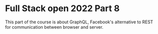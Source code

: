 # Full Stack open 2022 Part 8
This part of the course is about GraphQL, Facebook's alternative to REST for communication between browser and server.
